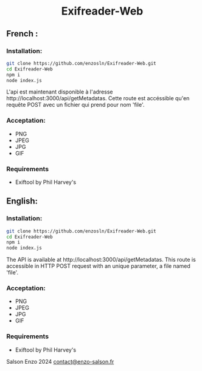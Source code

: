 <h1 align='center'>Exifreader-Web</h1>

## French :
### Installation:
```bash
git clone https://github.com/enzosln/Exifreader-Web.git
cd Exifreader-Web
npm i
node index.js
```
L'api est maintenant disponible à l'adresse http://localhost:3000/api/getMetadatas.
Cette route est accéssible qu'en requête POST avec un fichier qui prend pour nom 'file'.

### Acceptation:
- PNG
- JPEG
- JPG
- GIF

### Requirements
- Exiftool by Phil Harvey's

## English:
### Installation:
```bash
git clone https://github.com/enzosln/Exifreader-Web.git
cd Exifreader-Web
npm i
node index.js
```
The API is available at http://localhost:3000/api/getMetadatas.
This route is accessible in HTTP POST request with an unique parameter, a file named 'file'.

### Acceptation:
- PNG
- JPEG
- JPG
- GIF

### Requirements
- Exiftool by Phil Harvey's

Salson Enzo 2024
contact@enzo-salson.fr
